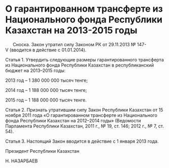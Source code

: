 # О гарантированном трансферте из Национального фонда Республики Казахстан на 2013-2015 годы

      Сноска. Закон утратил силу Законом РК от 29.11.2013 № 147-V (вводится в действие с 01.01.2014).

Статья 1. Утвердить следующие размеры гарантированного трансферта из Национального фонда Республики Казахстан в республиканский бюджет на 2013–2015 годы:

2013 год – 1 380 000 000 тысяч тенге;

2014 год – 1 188 000 000 тысяч тенге;

2015 год – 1 188 000 000 тысяч тенге.

Статья 2. Признать утратившим силу Закон Республики Казахстан от 15 ноября 2011 года «О гарантированном трансферте из Национального фонда Республики Казахстан на 2012–2014 годы» (Ведомости Парламента Республики Казахстан, 2011 г., № 19, ст. 146; 2012 г., № 7, ст. 54).

Статья 3. Настоящий Закон вводится в действие с 1 января 2013 года.

Президент Республики Казахстан

Н. НАЗАРБАЕВ

